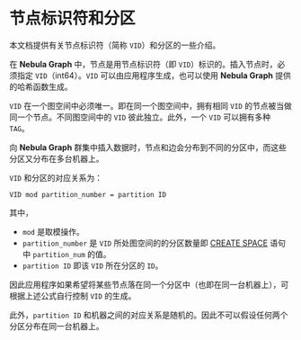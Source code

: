 # 节点标识符和分区

本文档提供有关节点标识符（简称 `VID`）和分区的一些介绍。

在 **Nebula Graph** 中，节点是用节点标识符（即 `VID`）标识的。插入节点时，必须指定 `VID`（int64）。`VID` 可以由应用程序生成，也可以使用 **Nebula Graph** 提供的哈希函数生成。

`VID` 在一个图空间中必须唯一。即在同一个图空间中，拥有相同 `VID` 的节点被当做同一个节点。不同图空间中的 `VID` 彼此独立。此外，一个 `VID` 可以拥有多种 `TAG`。

向 **Nebula Graph** 群集中插入数据时，节点和边会分布到不同的分区中，而这些分区又分布在多台机器上。

`VID` 和分区的对应关系为：

```text
VID mod partition_number = partition ID
```

其中，

- `mod` 是取模操作。
- `partition_number` 是 `VID` 所处图空间的的分区数量即 [CREATE SPACE](../2.query-language/4.statement-syntax/1.data-definition-statements/create-space-syntax.md) 语句中 `partition_num` 的值。
- `partition ID` 即该 `VID` 所在分区的 `ID`。

因此应用程序如果希望将某些节点落在同一个分区中（也即在同一台机器上），可根据上述公式自行控制 `VID` 的生成。

此外，`partition ID` 和机器之间的对应关系是随机的。因此不可以假设任何两个分区分布在同一台机器上。
